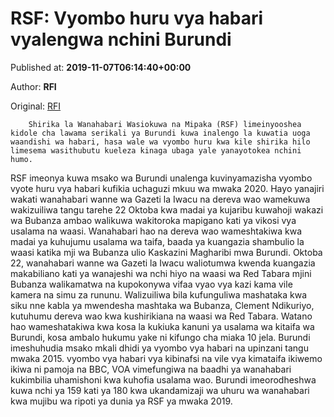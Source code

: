 
# RSF: Vyombo huru vya habari vyalengwa nchini Burundi

Published at: **2019-11-07T06:14:40+00:00**

Author: **RFI**

Original: [RFI](http://sw.rfi.fr/eac/20191107-rsf-vyombo-huru-vya-habari-vyalengwa-nchini-burundi)


        Shirika la Wanahabari Wasiokuwa na Mipaka (RSF) limeinyooshea kidole cha lawama serikali ya Burundi kuwa inalengo la kuwatia uoga waandishi wa habari, hasa wale wa vyombo huru kwa kile shirika hilo limesema wasithubutu kueleza kinaga ubaga yale yanayotokea nchini humo.
      
RSF imeonya kuwa msako wa Burundi unalenga kuvinyamazisha vyombo vyote huru vya habari kufikia uchaguzi mkuu wa mwaka 2020.
Hayo yanajiri wakati wanahabari wanne wa Gazeti la Iwacu na dereva wao wamekuwa wakizuiliwa tangu tarehe 22 Oktoba kwa madai ya kujaribu kuwahoji wakazi wa Bubanza ambao walikuwa wakitoroka mapigano kati ya vikosi vya usalama na waasi.
Wanahabari hao na dereva wao wameshtakiwa kwa madai ya kuhujumu usalama wa taifa, baada ya kuangazia shambulio la waasi katika mji wa Bubanza ulio Kaskazini Magharibi mwa Burundi.
Oktoba 22, wanahabari wanne wa Gazeti la Iwacu waliotumwa kwenda kuangazia makabiliano kati ya wanajeshi wa nchi hiyo na waasi wa Red Tabara mjini Bubanza walikamatwa na kupokonywa vifaa vyao vya kazi kama vile kamera na simu za rununu.
Walizuiliwa bila kufunguliwa mashataka kwa siku nne kabla ya mwendesha mashtaka wa Bubanza, Clement Ndikuriyo, kutuhumu dereva wao kwa kushirikiana na waasi wa Red Tabara.
Watano hao wameshatakiwa kwa kosa la kukiuka kanuni ya usalama wa kitaifa wa Burundi, kosa ambalo hukumu yake ni kifungo cha miaka 10 jela.
Burundi imeshuhudia msako mkali dhidi ya vyombo vya habari na upinzani tangu mwaka 2015.
vyombo vya habari vya kibinafsi na vile vya kimataifa ikiwemo ikiwa ni pamoja na BBC, VOA vimefungiwa na baadhi ya wanahabari kukimbilia uhamishoni kwa kuhofia usalama wao.
Burundi imeorodheshwa kuwa nchi ya 159 kati ya 180 kwa ukandamizaji wa uhuru wa wanahabari kwa mujibu wa ripoti ya dunia ya RSF ya mwaka 2019.
